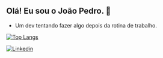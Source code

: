 ## Olá! Eu sou o João Pedro. 👋

- Um dev tentando fazer algo depois da rotina de trabalho.

[![Top Langs](https://github-readme-stats.vercel.app/api/top-langs/?username=Pethoriano&layout=compact)](https://github.com/Pethoriano)

[![Linkedin](https://img.shields.io/badge/LinkedIn-0077B5?style=for-the-badge&logo=linkedin&logoColor=white)](https://www.linkedin.com/in/joaopedrogssantana/)
